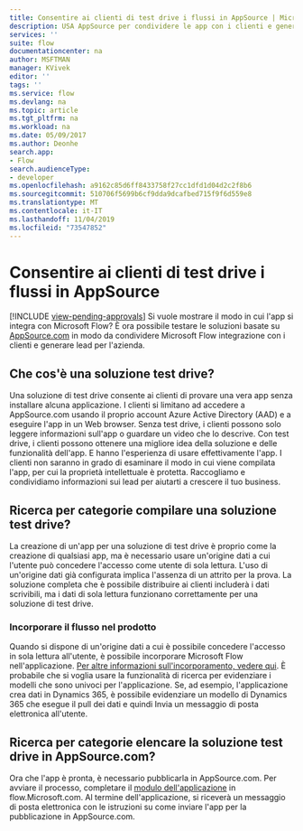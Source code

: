```yaml
---
title: Consentire ai clienti di test drive i flussi in AppSource | Microsoft Docs
description: USA AppSource per condividere le app con i clienti e generare lead per l'azienda.
services: ''
suite: flow
documentationcenter: na
author: MSFTMAN
manager: KVivek
editor: ''
tags: ''
ms.service: flow
ms.devlang: na
ms.topic: article
ms.tgt_pltfrm: na
ms.workload: na
ms.date: 05/09/2017
ms.author: Deonhe
search.app:
- Flow
search.audienceType:
- developer
ms.openlocfilehash: a9162c85d6ff8433758f27cc1dfd1d04d2c2f8b6
ms.sourcegitcommit: 510706f5699b6cf9dda9dcafbed715f9f6d559e8
ms.translationtype: MT
ms.contentlocale: it-IT
ms.lasthandoff: 11/04/2019
ms.locfileid: "73547852"
---
```

# <a name="let-customers-test-drive-your-flows-on-appsource"></a>Consentire ai clienti di test drive i flussi in AppSource
[!INCLUDE [view-pending-approvals](../includes/cc-rebrand.md)]
Si vuole mostrare il modo in cui l'app si integra con Microsoft Flow? È ora possibile testare le soluzioni basate su [AppSource.com](https://appsource.microsoft.com) in modo da condividere Microsoft Flow integrazione con i clienti e generare lead per l'azienda.

## <a name="what-is-a-test-drive-solution"></a>Che cos'è una soluzione test drive?
Una soluzione di test drive consente ai clienti di provare una vera app senza installare alcuna applicazione. I clienti si limitano ad accedere a AppSource.com usando il proprio account Azure Active Directory (AAD) e a eseguire l'app in un Web browser. Senza test drive, i clienti possono solo leggere informazioni sull'app o guardare un video che lo descrive. Con test drive, i clienti possono ottenere una migliore idea della soluzione e delle funzionalità dell'app. E hanno l'esperienza di usare effettivamente l'app. I clienti non saranno in grado di esaminare il modo in cui viene compilata l'app, per cui la proprietà intellettuale è protetta. Raccogliamo e condividiamo informazioni sui lead per aiutarti a crescere il tuo business.

## <a name="how-do-i-build-a-test-drive-solution"></a>Ricerca per categorie compilare una soluzione test drive?
La creazione di un'app per una soluzione di test drive è proprio come la creazione di qualsiasi app, ma è necessario usare un'origine dati a cui l'utente può concedere l'accesso come utente di sola lettura. L'uso di un'origine dati già configurata implica l'assenza di un attrito per la prova. La soluzione completa che è possibile distribuire ai clienti includerà i dati scrivibili, ma i dati di sola lettura funzionano correttamente per una soluzione di test drive.

### <a name="embed-flow-into-your-product"></a>Incorporare il flusso nel prodotto
Quando si dispone di un'origine dati a cui è possibile concedere l'accesso in sola lettura all'utente, è possibile incorporare Microsoft Flow nell'applicazione. [Per altre informazioni sull'incorporamento, vedere qui](embed-flow-dev.md). È probabile che si voglia usare la funzionalità di ricerca per evidenziare i modelli che sono univoci per l'applicazione. Se, ad esempio, l'applicazione crea dati in Dynamics 365, è possibile evidenziare un modello di Dynamics 365 che esegue il pull dei dati e quindi Invia un messaggio di posta elettronica all'utente. 

## <a name="how-do-i-list-my-test-drive-solution-on-appsourcecom"></a>Ricerca per categorie elencare la soluzione test drive in AppSource.com?
Ora che l'app è pronta, è necessario pubblicarla in AppSource.com. Per avviare il processo, completare il [modulo dell'applicazione](https://flow.microsoft.com/partners/get-listed/) in flow.Microsoft.com. Al termine dell'applicazione, si riceverà un messaggio di posta elettronica con le istruzioni su come inviare l'app per la pubblicazione in AppSource.com.

